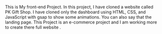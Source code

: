 This is My front-end Project.
In this project, I have cloned a website called PK Gift Shop. I have cloned only the dashboard using HTML, CSS, and JavaScript with gsap to show some animations. You can also say that the landing page.
This Project is an e-commerce project and I am working more to create there full website .
